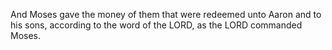 And Moses gave the money of them that were redeemed unto Aaron and to his sons, according to the word of the LORD, as the LORD commanded Moses.
